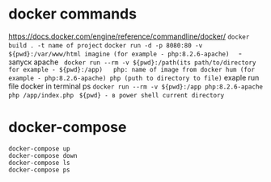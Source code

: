 # docker commands
https://docs.docker.com/engine/reference/commandline/docker/
``` docker build . -t name of project ```
``` docker run -d -p 8080:80 -v ${pwd}:/var/www/html imagine (for example - php:8.2.6-apache)   ``` - запуск apache
``` docker run --rm -v ${pwd}:/path(its path/to/directory for example - ${pwd}:/app)   php: name of image from docker hum (for example - php:8.2.6-apache) php (puth to directory to file)```
exaple run file docker in terminal ps ``docker run --rm -v ${pwd}:/app php:8.2.6-apache php /app/index.php``
``` ${pwd} - в power shell current directory```


# docker-compose

``` 
docker-compose up
docker-compose down
docker-compose ls
docker-compose ps
```

